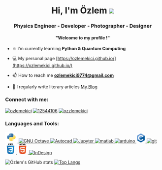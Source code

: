 <h1 align="center">Hi, I'm Özlem <a href="https://www.gautamkrishnar.com/"><img src="https://media.giphy.com/media/hvRJCLFzcasrR4ia7z/giphy.gif" width="25px"></a> </h1> 
<h3 align="center">Physics Engineer - Developer - Photographer - Designer</h3>

<p><h4 align="center"><b>"Welcome to my profile !"</b></h4></p>


- ⚛️ I’m currently learning **Python & Quantum Computing**

- 💻 My personal page [https://ozlemekici.github.io/](https://ozlemekici.github.io/)

- 📫 How to reach me **ozlemekici9774@gmail.com**

- 📝 I regularly write literary articles [My Blog](https://www.levlaninnotdefteri.com/) 


<h3 align="left">Connect with me:</h3>
<p align="left">
<a href="https://linkedin.com/in/ozlemekici" target="blank"><img align="center" src="https://velanovascular.com/wp-content/uploads/2020/06/LinkedIn.png" alt="ozlemekici" height="25" width="25" /></a>
<a href="https://stackoverflow.com/users/15985458" target="blank"><img align="center" src="https://upload.wikimedia.org/wikipedia/commons/thumb/e/ef/Stack_Overflow_icon.svg/768px-Stack_Overflow_icon.svg.png" alt="12544106" height="35" width="35" /></a>
<a href="https://instagram.com/ozzlemekici" target="blank"><img align="center" src="https://upload.wikimedia.org/wikipedia/commons/thumb/e/e7/Instagram_logo_2016.svg/1200px-Instagram_logo_2016.svg.png" alt="ozzlemekici" height="25" width="25" /></a>
</p>


<h3 align="left">Languages and Tools:</h3>
<a href="https://www.python.org/" target="_blank"> <img src="https://raw.githubusercontent.com/github/explore/80688e429a7d4ef2fca1e82350fe8e3517d3494d/topics/python/python.png" title="Python" alt="python" width="40" height="35"/> </a>
<a href="https://www.gnu.org/software/octave/index" target="_blank"> <img src="https://upload.wikimedia.org/wikipedia/commons/6/6a/Gnu-octave-logo.svg" title="GNU Octave" alt="GNU Octave" width="30" height="30"/> </a>
<a href="https://www.autodesk.com/autocad" target="_blank"> <img src="https://raw.githubusercontent.com/coreprinciple97/coreprinciple97/master/images/autocad.svg" title="AutoCad" alt="Autocad" width="30" height="30"/> </a>
<a href="https://jupyter.org" target="_blank"> <img src="https://www.vectorlogo.zone/logos/jupyter/jupyter-icon.svg" title="Jupyter" alt="Jupyter" width="30" height="30"/> </a>
<a href="https://www.mathworks.com/" target="_blank"> <img src="https://upload.wikimedia.org/wikipedia/commons/2/21/Matlab_Logo.png" title="Matlab" alt="matlab" width="30" height="30"/> </a>
<a href="https://www.arduino.cc/" target="_blank"> <img src="https://cdn.worldvectorlogo.com/logos/arduino-1.svg" title="Arduino" alt="arduino" width="30" height="30"/> </a>
<a href="https://www.cprogramming.com/" target="_blank"> <img src="https://raw.githubusercontent.com/devicons/devicon/master/icons/c/c-original.svg" title="C" alt="C" width="30" height="30"/> </a>
<a href="https://git-scm.com/" target="_blank"> <img src="https://www.vectorlogo.zone/logos/git-scm/git-scm-icon.svg" title="Git" alt="git" width="30" height="30"/> </a>
<a href="https://www.w3schools.com/css/" target="_blank"> <img src="https://raw.githubusercontent.com/devicons/devicon/master/icons/css3/css3-original-wordmark.svg" title="CSS" alt="css3" width="35" height="35"/> </a> 
<a href="https://www.w3.org/html/" target="_blank"> <img src="https://raw.githubusercontent.com/devicons/devicon/master/icons/html5/html5-original-wordmark.svg" title="HTML" alt="html5" width="35" height="35"/> </a>  
<a href="https://www.adobe.com/products/indesign.html" target="_blank"> <img src="https://upload.wikimedia.org/wikipedia/commons/4/48/Adobe_InDesign_CC_icon.svg" title="Adobe InDesign" alt="InDesign" width="30" height="30"/> </a>
</p>

![Özlem's GitHub stats](https://github-readme-stats.vercel.app/api?username=ozlemekici&show_icons=true&theme=gruvbox)
[![Top Langs](https://github-readme-stats.vercel.app/api/top-langs/?username=ozlemekici&layout=compact&theme=gruvbox&hide=html&langs_count=12)](https://github.com/ozlemekici/github-readme-stats)


